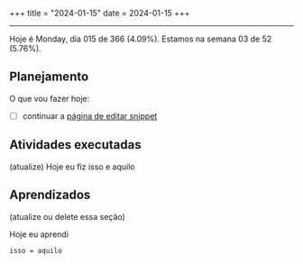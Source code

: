 +++
title = "2024-01-15"
date = 2024-01-15
+++

---

Hoje é Monday, dia 015 de 366 (4.09%). Estamos na semana 03 de 52 (5.76%).

## Planejamento

O que vou fazer hoje:

- [ ] continuar a [página de editar snippet](https://github.com/OmnicodeSolutions/luisa_drf_flutter_client/blob/main/lib/edit_snippet.dart)

## Atividades executadas

(atualize) Hoje eu fiz isso e aquilo

## Aprendizados

(atualize ou delete essa seção)

Hoje eu aprendi
```
isso = aquilo
```
